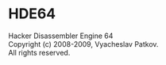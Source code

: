 # HDE64
Hacker Disassembler Engine 64  
Copyright (c) 2008-2009, Vyacheslav Patkov.  
All rights reserved.  

